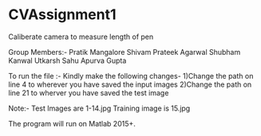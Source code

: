 # CVAssignment1
Caliberate camera to measure length of pen

Group Members:-
Pratik Mangalore
Shivam 
Prateek Agarwal
Shubham Kanwal
Utkarsh Sahu
Apurva Gupta

To run the file :- Kindly make the following changes-
  1)Change the path on line 4 to wherever you have saved the input images
  2)Change the path on line 21 to wherver you have saved the test image
 
Note:- Test Images are 1-14.jpg
       Training image is 15.jpg
       
The program will run on Matlab 2015+. 


